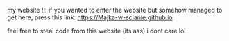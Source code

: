 my website !!! if you wanted to enter the website but somehow managed to get here, press this link: https://Majka-w-scianie.github.io

feel free to steal code from this website (its ass) i dont care lol
